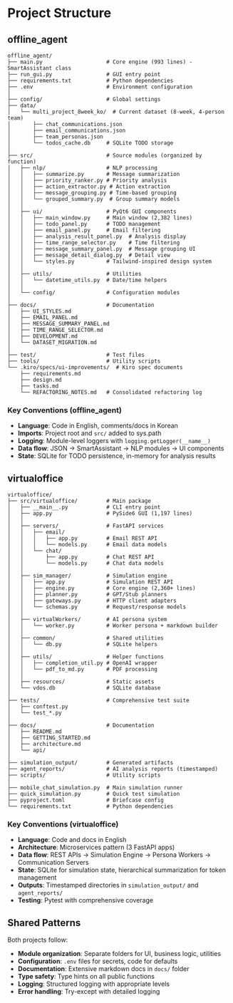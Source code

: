 # Project Structure

## offline_agent

```
offline_agent/
├── main.py                    # Core engine (993 lines) - SmartAssistant class
├── run_gui.py                 # GUI entry point
├── requirements.txt           # Python dependencies
├── .env                       # Environment configuration
│
├── config/                    # Global settings
├── data/
│   └── multi_project_8week_ko/  # Current dataset (8-week, 4-person team)
│       ├── chat_communications.json
│       ├── email_communications.json
│       ├── team_personas.json
│       └── todos_cache.db     # SQLite TODO storage
│
├── src/                       # Source modules (organized by function)
│   ├── nlp/                   # NLP processing
│   │   ├── summarize.py       # Message summarization
│   │   ├── priority_ranker.py # Priority analysis
│   │   ├── action_extractor.py # Action extraction
│   │   ├── message_grouping.py # Time-based grouping
│   │   └── grouped_summary.py  # Group summary models
│   │
│   ├── ui/                    # PyQt6 GUI components
│   │   ├── main_window.py     # Main window (2,382 lines)
│   │   ├── todo_panel.py      # TODO management
│   │   ├── email_panel.py     # Email filtering
│   │   ├── analysis_result_panel.py  # Analysis display
│   │   ├── time_range_selector.py    # Time filtering
│   │   ├── message_summary_panel.py  # Message grouping UI
│   │   ├── message_detail_dialog.py  # Detail view
│   │   └── styles.py          # Tailwind-inspired design system
│   │
│   ├── utils/                 # Utilities
│   │   └── datetime_utils.py  # Date/time helpers
│   │
│   └── config/                # Configuration modules
│
├── docs/                      # Documentation
│   ├── UI_STYLES.md
│   ├── EMAIL_PANEL.md
│   ├── MESSAGE_SUMMARY_PANEL.md
│   ├── TIME_RANGE_SELECTOR.md
│   ├── DEVELOPMENT.md
│   └── DATASET_MIGRATION.md
│
├── test/                      # Test files
├── tools/                     # Utility scripts
└── .kiro/specs/ui-improvements/  # Kiro spec documents
    ├── requirements.md
    ├── design.md
    ├── tasks.md
    └── REFACTORING_NOTES.md   # Consolidated refactoring log
```

### Key Conventions (offline_agent)
- **Language**: Code in English, comments/docs in Korean
- **Imports**: Project root and `src/` added to sys.path
- **Logging**: Module-level loggers with `logging.getLogger(__name__)`
- **Data flow**: JSON → SmartAssistant → NLP modules → UI components
- **State**: SQLite for TODO persistence, in-memory for analysis results

## virtualoffice

```
virtualoffice/
├── src/virtualoffice/         # Main package
│   ├── __main__.py            # CLI entry point
│   ├── app.py                 # PySide6 GUI (1,197 lines)
│   │
│   ├── servers/               # FastAPI services
│   │   ├── email/
│   │   │   ├── app.py         # Email REST API
│   │   │   └── models.py      # Email data models
│   │   └── chat/
│   │       ├── app.py         # Chat REST API
│   │       └── models.py      # Chat data models
│   │
│   ├── sim_manager/           # Simulation engine
│   │   ├── app.py             # Simulation REST API
│   │   ├── engine.py          # Core engine (2,360+ lines)
│   │   ├── planner.py         # GPT/Stub planners
│   │   ├── gateways.py        # HTTP client adapters
│   │   └── schemas.py         # Request/response models
│   │
│   ├── virtualWorkers/        # AI persona system
│   │   └── worker.py          # Worker persona + markdown builder
│   │
│   ├── common/                # Shared utilities
│   │   └── db.py              # SQLite helpers
│   │
│   ├── utils/                 # Helper functions
│   │   ├── completion_util.py # OpenAI wrapper
│   │   └── pdf_to_md.py       # PDF processing
│   │
│   ├── resources/             # Static assets
│   └── vdos.db                # SQLite database
│
├── tests/                     # Comprehensive test suite
│   ├── conftest.py
│   └── test_*.py
│
├── docs/                      # Documentation
│   ├── README.md
│   ├── GETTING_STARTED.md
│   ├── architecture.md
│   └── api/
│
├── simulation_output/         # Generated artifacts
├── agent_reports/             # AI analysis reports (timestamped)
├── scripts/                   # Utility scripts
│
├── mobile_chat_simulation.py  # Main simulation runner
├── quick_simulation.py        # Quick test simulation
├── pyproject.toml             # Briefcase config
└── requirements.txt           # Python dependencies
```

### Key Conventions (virtualoffice)
- **Language**: Code and docs in English
- **Architecture**: Microservices pattern (3 FastAPI apps)
- **Data flow**: REST APIs → Simulation Engine → Persona Workers → Communication Servers
- **State**: SQLite for simulation state, hierarchical summarization for token management
- **Outputs**: Timestamped directories in `simulation_output/` and `agent_reports/`
- **Testing**: Pytest with comprehensive coverage

## Shared Patterns

Both projects follow:
- **Module organization**: Separate folders for UI, business logic, utilities
- **Configuration**: `.env` files for secrets, code for defaults
- **Documentation**: Extensive markdown docs in `docs/` folder
- **Type safety**: Type hints on all public functions
- **Logging**: Structured logging with appropriate levels
- **Error handling**: Try-except with detailed logging
